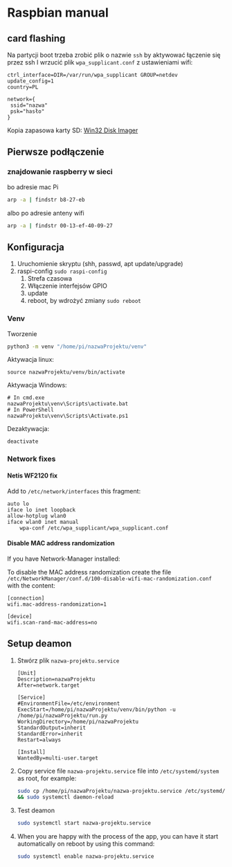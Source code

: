 # Raspbian manual


## card flashing
Na partycji boot trzeba zrobić plik o nazwie `ssh` by aktywować łączenie się przez ssh
I wrzucić plik `wpa_supplicant.conf` z ustawieniami wifi:
```
ctrl_interface=DIR=/var/run/wpa_supplicant GROUP=netdev
update_config=1
country=PL

network={
 ssid="nazwa"
 psk="hasło"
}
```

Kopia zapasowa karty SD:
[Win32 Disk Imager](https://sourceforge.net/projects/win32diskimager/)

## Pierwsze podłączenie
### znajdowanie raspberry w sieci
bo adresie mac Pi
```bash
arp -a | findstr b8-27-eb
```
albo po adresie anteny wifi
```bash
arp -a | findstr 00-13-ef-40-09-27
```

## Konfiguracja
1. Uruchomienie skryptu (shh, passwd, apt update/upgrade)
2. raspi-config  `sudo raspi-config`
   1. Strefa czasowa
   2. Włączenie interfejsów GPIO
   3. update
   4. reboot, by wdrożyć zmiany `sudo reboot`

### Venv
Tworzenie
```bash
python3 -m venv "/home/pi/nazwaProjektu/venv"
```
Aktywacja linux:
```
source nazwaProjektu/venv/bin/activate
```
Aktywacja Windows:
```
# In cmd.exe
nazwaProjektu\venv\Scripts\activate.bat
# In PowerShell
nazwaProjektu\venv\Scripts\Activate.ps1
```
Dezaktywacja:
```
deactivate
```

### Network fixes

#### Netis WF2120 fix
Add to `/etc/network/interfaces` this fragment:
```
auto lo
iface lo inet loopback
allow-hotplug wlan0
iface wlan0 inet manual
    wpa-conf /etc/wpa_supplicant/wpa_supplicant.conf
```

#### Disable MAC address randomization
If you have Network-Manager installed:

To disable the MAC address randomization create the file
`/etc/NetworkManager/conf.d/100-disable-wifi-mac-randomization.conf`
with the content:
```text
[connection]
wifi.mac-address-randomization=1

[device]
wifi.scan-rand-mac-address=no
```

## Setup deamon
1. Stwórz plik `nazwa-projektu.service`
   ```
   [Unit]
   Description=nazwaProjektu
   After=network.target

   [Service]
   #EnvironmentFile=/etc/environment
   ExecStart=/home/pi/nazwaProjektu/venv/bin/python -u /home/pi/nazwaProjektu/run.py
   WorkingDirectory=/home/pi/nazwaProjektu
   StandardOutput=inherit
   StandardError=inherit
   Restart=always

   [Install]
   WantedBy=multi-user.target
   ```
2. Copy service file `nazwa-projektu.service` file into `/etc/systemd/system` as root, for example:
   ```bash
   sudo cp /home/pi/nazwaProjektu/nazwa-projektu.service /etc/systemd/system/nazwa-projektu.service \
   && sudo systemctl daemon-reload
   ```
3. Test deamon
   ```bash
   sudo systemctl start nazwa-projektu.service
   ```

4. When you are happy with the process of the app, you can have it start automatically on reboot by using this command:
   ```bash
   sudo systemctl enable nazwa-projektu.service
   ```

